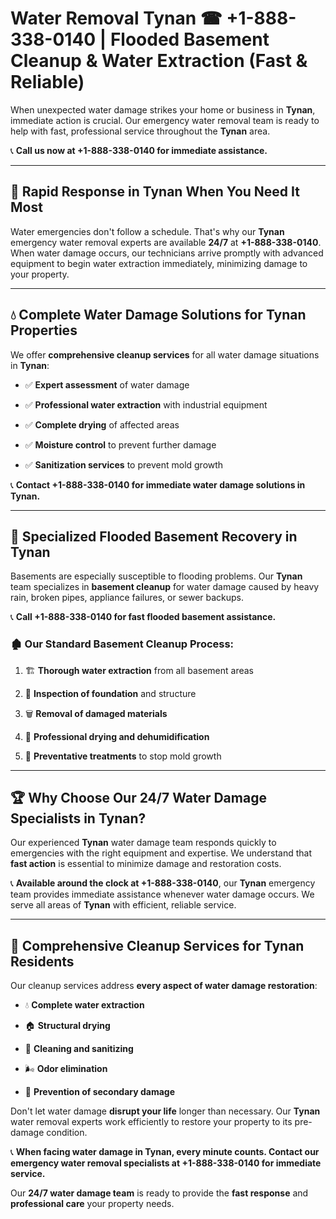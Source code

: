 # Water Removal Tynan ☎ +1-888-338-0140 | Flooded Basement Cleanup & Water Extraction (Fast & Reliable)

When unexpected water damage strikes your home or business in **Tynan**, immediate action is crucial. Our emergency water removal team is ready to help with fast, professional service throughout the **Tynan** area. 

📞 **Call us now at +1-888-338-0140 for immediate assistance.**
---
## 🚀 Rapid Response in Tynan When You Need It Most
Water emergencies don't follow a schedule. That's why our **Tynan** emergency water removal experts are available **24/7** at **+1-888-338-0140**. When water damage occurs, our technicians arrive promptly with advanced equipment to begin water extraction immediately, minimizing damage to your property.
---
## 💧 Complete Water Damage Solutions for Tynan Properties
We offer **comprehensive cleanup services** for all water damage situations in **Tynan**:
- ✅ **Expert assessment** of water damage  
- ✅ **Professional water extraction** with industrial equipment  
- ✅ **Complete drying** of affected areas  
- ✅ **Moisture control** to prevent further damage  
- ✅ **Sanitization services** to prevent mold growth  
📞 **Contact +1-888-338-0140 for immediate water damage solutions in Tynan.**
---
## 🌊 Specialized Flooded Basement Recovery in Tynan
Basements are especially susceptible to flooding problems. Our **Tynan** team specializes in **basement cleanup** for water damage caused by heavy rain, broken pipes, appliance failures, or sewer backups. 
📞 **Call +1-888-338-0140 for fast flooded basement assistance.**
### 🏚️ Our Standard Basement Cleanup Process:
1. 🏗️ **Thorough water extraction** from all basement areas  
2. 🔎 **Inspection of foundation** and structure  
3. 🗑️ **Removal of damaged materials**  
4. 💨 **Professional drying and dehumidification**  
5. 🚫 **Preventative treatments** to stop mold growth  
---
## 🏆 Why Choose Our 24/7 Water Damage Specialists in Tynan?
Our experienced **Tynan** water damage team responds quickly to emergencies with the right equipment and expertise. We understand that **fast action** is essential to minimize damage and restoration costs.
📞 **Available around the clock at +1-888-338-0140**, our **Tynan** emergency team provides immediate assistance whenever water damage occurs. We serve all areas of **Tynan** with efficient, reliable service.
---
## 🧹 Comprehensive Cleanup Services for Tynan Residents
Our cleanup services address **every aspect of water damage restoration**:
- 💧 **Complete water extraction**  
- 🏠 **Structural drying**  
- 🧼 **Cleaning and sanitizing**  
- 🌬️ **Odor elimination**  
- 🚫 **Prevention of secondary damage**  
Don't let water damage **disrupt your life** longer than necessary. Our **Tynan** water removal experts work efficiently to restore your property to its pre-damage condition.
📞 **When facing water damage in Tynan, every minute counts. Contact our emergency water removal specialists at +1-888-338-0140 for immediate service.**
Our **24/7 water damage team** is ready to provide the **fast response** and **professional care** your property needs.
